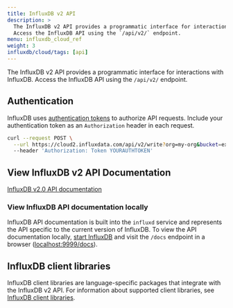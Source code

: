 ```yaml
---
title: InfluxDB v2 API
description: >
  The InfluxDB v2 API provides a programmatic interface for interactions with InfluxDB.
  Access the InfluxDB API using the `/api/v2/` endpoint.
menu: influxdb_cloud_ref
weight: 3
influxdb/cloud/tags: [api]
---
```


The InfluxDB v2 API provides a programmatic interface for interactions with InfluxDB.
Access the InfluxDB API using the `/api/v2/` endpoint.

## Authentication
InfluxDB uses [authentication tokens](/influxdb/cloud/security/tokens/) to authorize API requests.
Include your authentication token as an `Authorization` header in each request.

```sh
curl --request POST \
  --url https://cloud2.influxdata.com/api/v2/write?org=my-org&bucket=example-bucket \
  --header 'Authorization: Token YOURAUTHTOKEN'
```

## View InfluxDB v2 API Documentation
<a class="btn" href="/v2.0/api/">InfluxDB v2.0 API documentation</a>

### View InfluxDB API documentation locally
InfluxDB API documentation is built into the `influxd` service and represents
the API specific to the current version of InfluxDB.
To view the API documentation locally, [start InfluxDB](/influxdb/cloud/get-started/#start-influxdb)
and visit the `/docs` endpoint in a browser ([localhost:9999/docs](https://cloud2.influxdata.com/docs)).

## InfluxDB client libraries
InfluxDB client libraries are language-specific packages that integrate with the InfluxDB v2 API.
For information about supported client libraries, see [InfluxDB client libraries](/influxdb/cloud/tools/client-libraries/).
